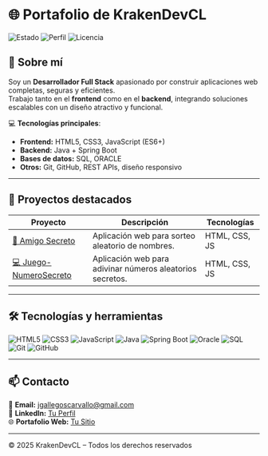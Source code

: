 # 🌐 Portafolio de KrakenDevCL

![Estado](https://img.shields.io/badge/Estado-Activo-brightgreen?style=for-the-badge)
![Perfil](https://img.shields.io/badge/Perfil-Full%20Stack-blue?style=for-the-badge)
![Licencia](https://img.shields.io/badge/Licencia-Freeware-purple?style=for-the-badge)

## 👋 Sobre mí
Soy un **Desarrollador Full Stack** apasionado por construir aplicaciones web completas, seguras y eficientes.  
Trabajo tanto en el **frontend** como en el **backend**, integrando soluciones escalables con un diseño atractivo y funcional.

💻 **Tecnologías principales**:  
- **Frontend:** HTML5, CSS3, JavaScript (ES6+)
- **Backend:** Java + Spring Boot
- **Bases de datos:** SQL, ORACLE
- **Otros:** Git, GitHub, REST APIs, diseño responsivo

---

## 🚀 Proyectos destacados

| Proyecto | Descripción | Tecnologías |
|----------|-------------|-------------|
| [🎯 Amigo Secreto](https://krakendevcl.github.io/Amigo-secreto/) | Aplicación web para sorteo aleatorio de nombres. | HTML, CSS, JS |
| [💻 Juego-NumeroSecreto](https://krakendevcl.github.io/Juego-NumeroSecreto/) | Aplicación web para adivinar números aleatorios secretos. | HTML, CSS, JS |

---

## 🛠 Tecnologías y herramientas

![HTML5](https://img.shields.io/badge/HTML5-E34F26?logo=html5&logoColor=fff&style=for-the-badge)
![CSS3](https://img.shields.io/badge/CSS3-1572B6?logo=css3&logoColor=fff&style=for-the-badge)
![JavaScript](https://img.shields.io/badge/JavaScript-F7DF1E?logo=javascript&logoColor=000&style=for-the-badge)
![Java](https://img.shields.io/badge/Java-007396?logo=java&logoColor=fff&style=for-the-badge)
![Spring Boot](https://img.shields.io/badge/Spring_Boot-6DB33F?logo=springboot&logoColor=fff&style=for-the-badge)
![Oracle](https://img.shields.io/badge/Oracle-F80000?logo=oracle&logoColor=fff&style=for-the-badge)
![SQL](https://img.shields.io/badge/SQL-003B57?logo=sqlite&logoColor=fff&style=for-the-badge)
![Git](https://img.shields.io/badge/Git-F05032?logo=git&logoColor=fff&style=for-the-badge)
![GitHub](https://img.shields.io/badge/GitHub-181717?logo=github&logoColor=fff&style=for-the-badge)

---

## 📫 Contacto

📧 **Email:** jgallegoscarvallo@gmail.com  
💼 **LinkedIn:** [Tu Perfil](www.linkedin.com/in/josé-antonio-gallegos-carvallo-960672161)  
🌐 **Portafolio Web:** [Tu Sitio](URL-del-portafolio)  

---

© 2025 KrakenDevCL – Todos los derechos reservados
